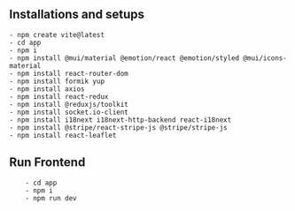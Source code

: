 ## Installations and setups
    - npm create vite@latest
    - cd app
    - npm i
    - npm install @mui/material @emotion/react @emotion/styled @mui/icons-material
    - npm install react-router-dom
    - npm install formik yup
    - npm install axios
    - npm install react-redux
    - npm install @reduxjs/toolkit
    - npm install socket.io-client
    - npm install i18next i18next-http-backend react-i18next
    - npm install @stripe/react-stripe-js @stripe/stripe-js
    - npm install react-leaflet

## Run Frontend
        - cd app
        - npm i
        - npm run dev